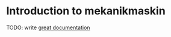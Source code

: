 # Introduction to mekanikmaskin

TODO: write [great documentation](http://jacobian.org/writing/great-documentation/what-to-write/)
